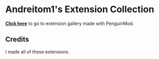 # Andreitom1's Extension Collection
**[Click here](https://studio.penguinmod.com/?offscreen&fps=60&clones=Infinity&limitless&size=640x360#4109062749)** to go to extension gallery made with PenguinMod.

## Credits
I made all of these extensions.
